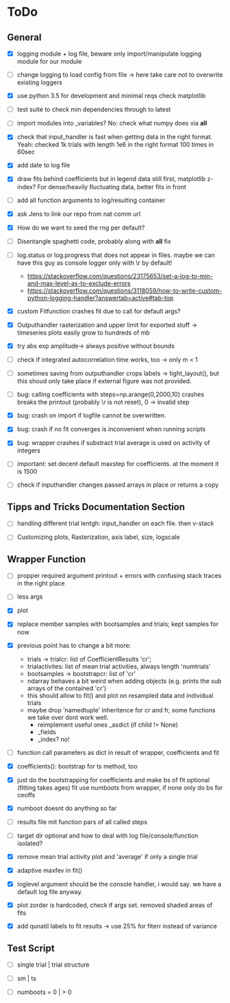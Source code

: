 ToDo
====

General
-------

- [x] logging module + log file, beware only import/manipulate logging module for our module
- [ ] change logging to load config from file -> here take care not to overwrite existing loggers
- [x] use python 3.5 for development and minimal reqs check matplotlib
- [ ] test suite to check min dependencies through to latest
- [ ] import modules into _variables? No: check what numpy does via __all__
- [x] check that input_handler is fast when getting data in the right format. Yeah: checked 1k trials with length 1e6 in the right format 100 times in 60sec
- [x] add date to log file
- [x] draw fits behind coefficients but in legend data still first, matplotlib z-index? For dense/heavily fluctuating data, better fits in front
- [ ] add all function arguments to log/resulting container
- [x] ask Jens to link our repo from nat comm url
- [x] How do we want to seed the rng per default?
- [ ] Disentangle spaghetti code, probably along with __all__ fix
- [ ] log.status or log.progress that does not appear in files. maybe we can have this guy as console logger only with \r by default!
    - https://stackoverflow.com/questions/23175653/set-a-log-to-min-and-max-level-as-to-exclude-errors
    - https://stackoverflow.com/questions/3118059/how-to-write-custom-python-logging-handler?answertab=active#tab-top

- [x] custom Fitfunction crashes fit due to call for default args?
- [x] Outputhandler rasterization and upper limit for exported stuff -> timeseries plots easily grow to hundreds of mb
- [x] try abs exp amplitude-> always positive without bounds
- [ ] check if integrated autocorrelation time works, too -> only m < 1
- [ ] sometimes saving from outputhandler crops labels -> tight_layout(), but this shoud only take place if external figure was not provided.
- [ ] bug: calling coefficients with steps=np.arange(0,2000,10) crashes breaks the printout (probably \r is not reset), 0 -> invalid step
- [x] bug: crash on import if logfile cannot be overwritten.
- [x] bug: crash if no fit converges is inconvenient when running scripts
- [x] bug: wrapper crashes if substract trial average is used on activity of integers
- [ ] important: set decent default maxstep for coefficients. at the moment it is 1500
- [ ] check if inputhandler changes passed arrays in place or returns a copy


Tipps and Tricks Documentation Section
--------------------------------------

- [ ] handling different trial lentgh: input_handler on each file. then v-stack
- [ ] Customizing plots, Rasterization, axis label, size, logscale


Wrapper Function
----------------

- [ ] propper required argument printout + errors with confusing stack traces in the right place
- [ ] less args
- [x] plot
- [x] replace member samples with bootsamples and trials; kept samples for now
- [x] previous point has to change a bit more:
	* trials -> trialcr: list of CoefficientResults 'cr';
	* trialactivites: list of mean trial activities, always length 'numtrials'
	* bootsamples -> bootstrapcr: list of 'cr'
	* ndarray behaves a bit weird when adding objects (e.g. prints the sub arrays of the contained 'cr')
	* this should allow to fit() and plot on resampled data and individual trials
	* maybe drop 'namedtuple' inheritence for cr and fr, some functions we take over dont work well.
		- reimplement useful ones _asdict (if child != None)
		- _fields
		- _index? no!
- [ ] function call parameters as dict in result of wrapper, coefficients and fit
- [x] coefficients(): bootstrap for ts method, too
- [x] just do the bootstrapping for coefficients and make bs of fit optional (fitting takes ages)
      fit use numboots from wrapper, if none only do bs for ceoffs
- [x] numboot doesnt do anything so far
- [ ] results file mit function pars of all called steps
- [ ] target dir optional and how to deal with log file/console/function isolated?
- [x] remove mean trial activity plot and 'average' if only a single trial
- [x] adaptive maxfev in fit()
- [x] loglevel argument should be the console handler, i would say. we have a default log file anyway.
- [x] plot zorder is hardcoded, check if args set.  removed shaded areas of fits
- [x] add qunatil labels to fit results -> use 25% for fiterr instead of variance


Test Script
-----------
- [ ] single trial | trial structure
- [ ] sm | ts
- [ ] numboots = 0 | > 0

